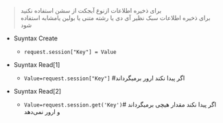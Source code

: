 > برای ذخیره اطلاعات ازنوع آبجکت از سشن استفاده نکنید\
> برای ذخیره اطلاعات سبک نظیر آی دی یا رشته متنی یا بولین یامشابه استفاده شود

* Suyntax Create
    * `request.session["Key"] = Value`

* Suyntax Read[1]
    * `Value=request.session["Key"]` #اگر پیدا نکند ارور برمیگرداند
* Suyntax Read[2]
    * `Value=request.session.get('Key')`# اگر پیدا نکند مقدار هیچی برمیگرداند و ارور نمی‌دهد  
